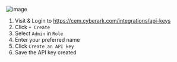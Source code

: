 
![image](https://user-images.githubusercontent.com/4685314/122002436-5196b180-cde4-11eb-8ce9-623e7b310342.png)

1. Visit & Login to https://cem.cyberark.com/integrations/api-keys
2. Click `+ Create`
3. Select `Admin` in `Role`
4. Enter your preferred name
5. Click `Create an API key`
6. Save the API key created
